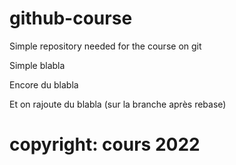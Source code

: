 # github-course
Simple repository needed for the course on git

Simple blabla

Encore du blabla

Et on rajoute du blabla (sur la branche après rebase)

# copyright: cours 2022
